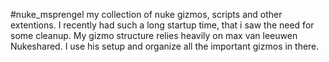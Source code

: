 #nuke_msprengel
my collection of nuke gizmos, scripts and other extentions.
I recently had such a long startup time, that i saw the need for some cleanup. 
My gizmo structure relies heavily on max van leeuwen Nukeshared. I use his setup and organize all the important gizmos in there.
